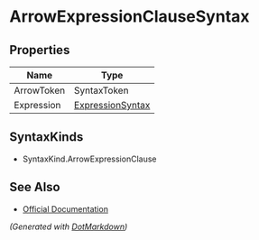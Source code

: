 # ArrowExpressionClauseSyntax

## Properties

| Name       | Type                                    |
| ---------- | --------------------------------------- |
| ArrowToken | SyntaxToken                             |
| Expression | [ExpressionSyntax](ExpressionSyntax.md) |

## SyntaxKinds

* SyntaxKind\.ArrowExpressionClause

## See Also

* [Official Documentation](https://docs.microsoft.com/en-us/dotnet/api/microsoft.codeanalysis.csharp.syntax.arrowexpressionclausesyntax)


*\(Generated with [DotMarkdown](http://github.com/JosefPihrt/DotMarkdown)\)*